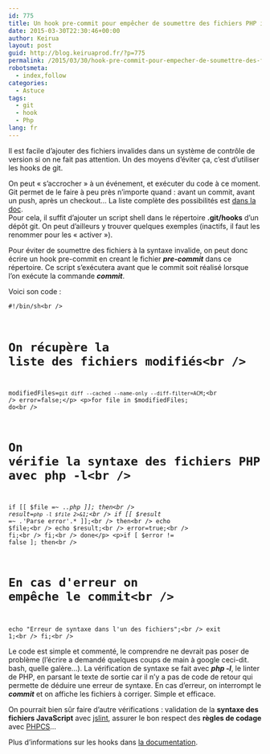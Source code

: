 ```yaml
---
id: 775
title: Un hook pre-commit pour empêcher de soumettre des fichiers PHP invalides
date: 2015-03-30T22:30:46+00:00
author: Keirua
layout: post
guid: http://blog.keiruaprod.fr/?p=775
permalink: /2015/03/30/hook-pre-commit-pour-empecher-de-soumettre-des-fichiers-invalides/
robotsmeta:
  - index,follow
categories:
  - Astuce
tags:
  - git
  - hook
  - Php
lang: fr
---
```

Il est facile d&rsquo;ajouter des fichiers invalides dans un système de contrôle de version si on ne fait pas attention. Un des moyens d&rsquo;éviter ça, c&rsquo;est d&rsquo;utiliser les hooks de git.

On peut « s&rsquo;accrocher » à un événement, et exécuter du code à ce moment. Git permet de le faire à peu près n&rsquo;importe quand : avant un commit, avant un push, après un checkout&#8230; La liste complète des possibilités est [dans la doc](http://git-scm.com/docs/githooks "Les différents hooks git").  
Pour cela, il suffit d&rsquo;ajouter un script shell dans le répertoire **.git/hooks** d&rsquo;un dépôt git. On peut d&rsquo;ailleurs y trouver quelques exemples (inactifs, il faut les renommer pour les « activer »).

Pour éviter de soumettre des fichiers à la syntaxe invalide, on peut donc écrire un hook pre-commit en creant le fichier **_pre-commit_** dans ce répertoire. Ce script s&rsquo;exécutera avant que le commit soit réalisé lorsque l&rsquo;on exécute la commande **_commit_**.

Voici son code :

<code lang="bash">#!/bin/sh&lt;br />
# On récupère la liste des fichiers modifiés&lt;br />
modifiedFiles=`git diff --cached --name-only --diff-filter=ACM`;&lt;br />
error=false;&lt;/p>
&lt;p>for file in $modifiedFiles; do&lt;br />
# On vérifie la syntaxe des fichiers PHP avec php -l&lt;br />
   if [[ $file =~ .*\.php ]]; then&lt;br />
      result=`php -l $file 2>&1`;&lt;br />
      if [[ $result =~ .*'Parse error'.* ]];&lt;br />
      then&lt;br />
         echo $file;&lt;br />
         echo $result;&lt;br />
         error=true;&lt;br />
      fi;&lt;br />
   fi;&lt;br />
done&lt;/p>
&lt;p>if [ $error != false ]; then&lt;br />
   # En cas d'erreur on empêche le commit&lt;br />
   echo "Erreur de syntaxe dans l'un des fichiers";&lt;br />
   exit 1;&lt;br />
fi;&lt;br />
</code>

Le code est simple et commenté, le comprendre ne devrait pas poser de problème (l&rsquo;écrire a demandé quelques coups de main à google ceci-dit. bash, quelle galère&#8230;). La vérification de syntaxe se fait avec **_php -l_**, le linter de PHP, en parsant le texte de sortie car il n&rsquo;y a pas de code de retour qui permette de déduire une erreur de syntaxe. En cas d&rsquo;erreur, on interrompt le **_commit_** et on affiche les fichiers à corriger. Simple et efficace.

On pourrait bien sûr faire d&rsquo;autre vérifications : validation de la **syntaxe des fichiers JavaScript** avec [jslint](https://github.com/reid/node-jslint "JSLint"), assurer le bon respect des **règles de codage** avec [PHPCS](https://github.com/squizlabs/PHP_CodeSniffer "PHPCS")&#8230;

Plus d&rsquo;informations sur les hooks dans [la documentation](http://git-scm.com/book/en/v2/Customizing-Git-Git-Hooks "documentation des hooks git").